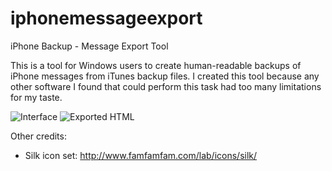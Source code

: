 # iphonemessageexport
iPhone Backup - Message Export Tool

This is a tool for Windows users to create human-readable backups of iPhone messages from iTunes backup files.
I created this tool because any other software I found that could perform this task had too many limitations for my taste. 

![Interface](http://stephenjhebert.com/projects/iphonemessageexport/interface.png)
![Exported HTML](http://stephenjhebert.com/projects/iphonemessageexport/exported_html.png)

Other credits:
 * Silk icon set: http://www.famfamfam.com/lab/icons/silk/
